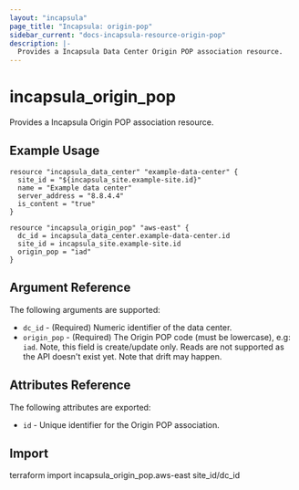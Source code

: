 ```yaml
---
layout: "incapsula"
page_title: "Incapsula: origin-pop"
sidebar_current: "docs-incapsula-resource-origin-pop"
description: |-
  Provides a Incapsula Data Center Origin POP association resource.
---
```


# incapsula_origin_pop

Provides a Incapsula Origin POP association resource. 

## Example Usage

```hcl
resource "incapsula_data_center" "example-data-center" {
  site_id = "${incapsula_site.example-site.id}"
  name = "Example data center"
  server_address = "8.8.4.4"
  is_content = "true"
}

resource "incapsula_origin_pop" "aws-east" {
  dc_id = incapsula_data_center.example-data-center.id
  site_id = incapsula_site.example-site.id
  origin_pop = "iad"
}
```

## Argument Reference

The following arguments are supported:

* `dc_id` - (Required) Numeric identifier of the data center.
* `origin_pop` - (Required) The Origin POP code (must be lowercase), e.g: `iad`. Note, this field is create/update only. Reads are not supported as the API doesn't exist yet. Note that drift may happen.

## Attributes Reference

The following attributes are exported:

* `id` - Unique identifier for the Origin POP association.

## Import

terraform import incapsula_origin_pop.aws-east site_id/dc_id
